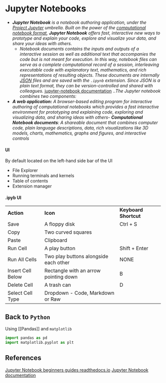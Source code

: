 # Jupyter Notebooks



- ***Jupyter Notebook** is a notebook authoring application, under the [Project Jupyter](https://docs.jupyter.org/en/latest/) umbrella. Built on the power of the [computational notebook format](https://docs.jupyter.org/en/latest/#what-is-a-notebook), **Jupyter Notebook** offers fast, interactive new ways to prototype and explain your code, explore and visualize your data, and share your ideas with others.* 
	- *Notebook documents contains the inputs and outputs of a interactive session as well as additional text that accompanies the code but is not meant for execution. In this way, notebook files can serve as a complete computational record of a session, interleaving executable code with explanatory text, mathematics, and rich representations of resulting objects. These documents are internally [JSON](https://en.wikipedia.org/wiki/JSON) files and are saved with the `.ipynb` extension. Since JSON is a plain text format, they can be version-controlled and shared with colleagues.* [jupyter-notebook documentation](https://jupyter-notebook.readthedocs.io/en/latest/notebook.html#notebook-documents)
..*The Jupyter notebook combines two components:*
- ***A web application:** A browser-based editing program for interactive authoring of computational notebooks which provides a fast interactive environment for prototyping and explaining code, exploring and visualizing data, and sharing ideas with others*- ***Computational Notebook documents**: A shareable document that combines computer code, plain language descriptions, data, rich visualizations like 3D models, charts, mathematics, graphs and figures, and interactive controls*

#### UI

By default located on the left-hand side bar of the UI
- File Explorer
- Running terminals and kernels
- Table of contents
- Extension manager

#### .ipyb UI

|   |   |   |
|---|---|---|
|**Action**|**Icon**|**Keyboard Shortcut**|
|Save|A floppy disk |Ctrl + S|
|Copy | Two curved squares | 
|Paste | Clipboard | 
|Run Cell|A play button|Shift + Enter|
|Run All Cells|Two play buttons alongside each other|NONE|
|Insert Cell Below|Rectangle with an arrow pointing down|B|
|Delete Cell|A trash can|D|
|Select Cell Type | Dropdown - Code, Markdown or Raw | 

## Back to `Python`

Using [[Pandas]] and `matplotlib` 
```python
import pandas as pd
import matplotlib.pyplot as plt


```

## References

[Jupyter Notebook beginners guides readthedocs.io](https://jupyter-notebook-beginner-guide.readthedocs.io/en/latest/what_is_jupyter.html)
[Jupyter Notebook documentation](https://jupyter-notebook.readthedocs.io/en/latest/notebook.html#notebook-documents)
